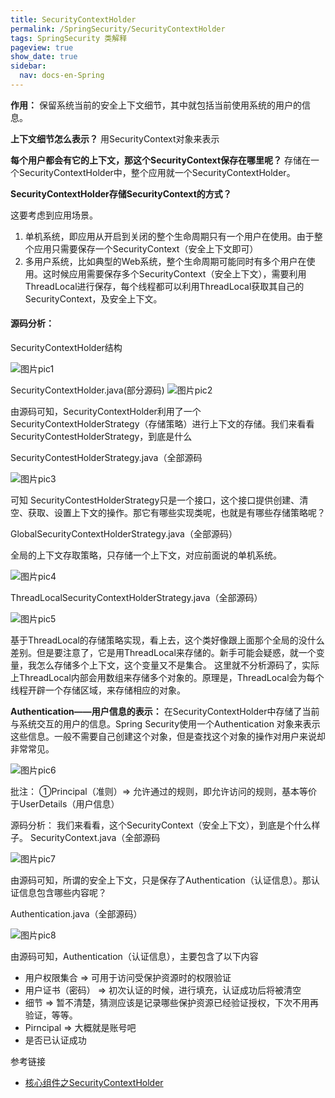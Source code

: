 ```yaml
---
title: SecurityContextHolder
permalink: /SpringSecurity/SecurityContextHolder
tags: SpringSecurity 类解释
pageview: true
show_date: true
sidebar:
  nav: docs-en-Spring
---
```


**作用：** 保留系统当前的安全上下文细节，其中就包括当前使用系统的用户的信息。

**上下文细节怎么表示？**
用SecurityContext对象来表示

**每个用户都会有它的上下文，那这个SecurityContext保存在哪里呢？**
存储在一个SecurityContextHolder中，整个应用就一个SecurityContextHolder。

**SecurityContextHolder存储SecurityContext的方式？**

这要考虑到应用场景。
1. 单机系统，即应用从开启到关闭的整个生命周期只有一个用户在使用。由于整个应用只需要保存一个SecurityContext（安全上下文即可）
2. 多用户系统，比如典型的Web系统，整个生命周期可能同时有多个用户在使用。这时候应用需要保存多个SecurityContext（安全上下文），需要利用ThreadLocal进行保存，每个线程都可以利用ThreadLocal获取其自己的SecurityContext，及安全上下文。

#### 源码分析：
SecurityContextHolder结构

![图片pic1]({{"/assets/images/SpringSecurity_SecurityContextHolder/1313132-20180804103843367-247474087.png"}})


SecurityContextHolder.java(部分源码)
![图片pic2]({{"/assets/images/SpringSecurity_SecurityContextHolder/1313132-20180804103852761-1124294795.png"}})


由源码可知，SecurityContextHolder利用了一个SecurityContextHolderStrategy（存储策略）进行上下文的存储。我们来看看SecurityContestHolderStrategy，到底是什么



SecurityContestHolderStrategy.java（全部源码


![图片pic3]({{"/assets/images/SpringSecurity_SecurityContextHolder/1313132-20180804104028438-131989176.png"}})


可知 SecurityContestHolderStrategy只是一个接口，这个接口提供创建、清空、获取、设置上下文的操作。那它有哪些实现类呢，也就是有哪些存储策略呢？

GlobalSecurityContextHolderStrategy.java（全部源码）

全局的上下文存取策略，只存储一个上下文，对应前面说的单机系统。


![图片pic4]({{"/assets/images/SpringSecurity_SecurityContextHolder/1313132-20180804104006667-1903530318.png"}})

ThreadLocalSecurityContextHolderStrategy.java（全部源码）


![图片pic5]({{"/assets/images/SpringSecurity_SecurityContextHolder/1313132-20180804103942608-416432377.png"}})

基于ThreadLocal的存储策略实现，看上去，这个类好像跟上面那个全局的没什么差别。但是要注意了，它是用ThreadLocal来存储的。新手可能会疑惑，就一个变量，我怎么存储多个上下文，这个变量又不是集合。
这里就不分析源码了，实际上ThreadLocal内部会用数组来存储多个对象的。原理是，ThreadLocal会为每个线程开辟一个存储区域，来存储相应的对象。

**Authentication——用户信息的表示：**
    在SecurityContextHolder中存储了当前与系统交互的用户的信息。Spring Security使用一个Authentication 对象来表示这些信息。一般不需要自己创建这个对象，但是查找这个对象的操作对用户来说却非常常见。


![图片pic6]({{"/assets/images/SpringSecurity_SecurityContextHolder/1313132-20180804104047613-972268494.png"}})


批注：
    ①Principal（准则）=> 允许通过的规则，即允许访问的规则，基本等价于UserDetails（用户信息）

源码分析：
我们来看看，这个SecurityContext（安全上下文），到底是个什么样子。
SecurityContext.java（全部源码



![图片pic7]({{"/assets/images/SpringSecurity_SecurityContextHolder/1313132-20180804105743635-1374139544.png"}})


由源码可知，所谓的安全上下文，只是保存了Authentication（认证信息）。那认证信息包含哪些内容呢？

Authentication.java（全部源码）



![图片pic8]({{"/assets/images/SpringSecurity_SecurityContextHolder/1313132-20180804105755092-1881110492.png"}})

由源码可知，Authentication（认证信息），主要包含了以下内容
- 用户权限集合 => 可用于访问受保护资源时的权限验证
- 用户证书（密码） => 初次认证的时候，进行填充，认证成功后将被清空
- 细节 => 暂不清楚，猜测应该是记录哪些保护资源已经验证授权，下次不用再验证，等等。
- Pirncipal => 大概就是账号吧
- 是否已认证成功

参考链接
- [核心组件之SecurityContextHolder](https://www.cnblogs.com/longfurcat/p/9417912.html)
